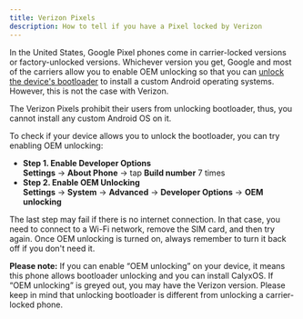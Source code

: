 ```yaml
---
title: Verizon Pixels
description: How to tell if you have a Pixel locked by Verizon
---
```


In the United States, Google Pixel phones come in carrier-locked versions or factory-unlocked versions. Whichever version you get, Google and most of the carriers allow you to enable OEM unlocking so that you can [unlock the device's bootloader](https://source.android.com/docs/core/architecture/bootloader/locking_unlocking) to install a custom Android operating systems. However, this is not the case with Verizon.

The Verizon Pixels prohibit their users from unlocking bootloader, thus, you cannot install any custom Android OS on it. 

To check if your device allows you to unlock the bootloader, you can try enabling OEM unlocking:

* **Step 1. Enable Developer Options**<br>
**Settings** &rarr; **About Phone** &rarr; tap **Build number** 7 times
* **Step 2. Enable OEM Unlocking**<br>
**Settings** &rarr; **System** &rarr; **Advanced** &rarr; **Developer Options** &rarr; **OEM unlocking**

The last step may fail if there is no internet connection. In that case, you need to connect to a Wi-Fi network, remove the SIM card, and then try again. Once OEM unlocking is turned on, always remember to turn it back off if you don't need it.

**Please note:** If you can enable “OEM unlocking” on your device, it means this phone allows bootloader unlocking and you can install CalyxOS. If “OEM unlocking” is greyed out, you may have the Verizon version. Please keep in mind that unlocking bootloader is different from unlocking a carrier-locked phone.

